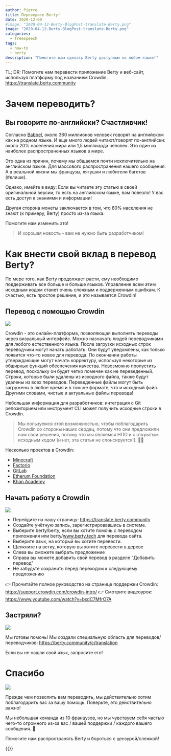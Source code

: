 ```yaml
---
author: Pierre
title: Переведите Berty!
date: 2020-12-09
#image: "2020-04-12-Berty-BlogPost-translate-Berty.png"
image: "2020-04-12-Berty-BlogPost-translate-Berty.png"
categories:
  - freespeech
tags:
  - how-to
  - berty
description: "Помогите нам сделать Berty доступным на любом языке!"
---
```


TL; DR: Помогите нам перевести приложение Berty и веб-сайт, используя платформу под названием Crowdin. https://translate.berty.community


# Зачем переводить?

## Вы говорите по-английски? Счастливчик!

Согласно [ Babbel](https://www.babbel.com/en/magazine/how-many-people-speak-english-and-where-is-it-spoken#:~:text=Out%20of%20the%20world's%20approximately,English%20as%20their%20first%20language.), около 360 миллионов человек говорят на английском как на родном языке. И еще много людей читают/говорят по-английски: около 20% населения мира или 1,5 миллиарда человек. Это один из наиболее распространенных языков в мире.

Это одна из причин, почему мы общаемся почти исключительно на английском языке. Для массового распространения нашего сообщения. А в реальной жизни мы французы, лягушки и любители багетов (#клише).

Однако, имейте в виду: Если вы читаете эту статью в своей оригинальной версии, то есть на английском языке, вам повезло! У вас есть доступ к знаниями и информации!

Другая сторона монеты заключается в том, что 80% населения не знают (к примеру, Berty) просто из-за языка.

Помогите нам изменить это!

> И хорошая новость - вам не нужно быть разработчиком!


# Как внести свой вклад в перевод Berty?

По мере того, как Berty продолжает расти, ему необходимо поддерживать все больше и больше языков. Управление всем этим исходным кодом станет очень сложным и подверженным ошибкам. К счастью, есть простое решение, и это называется Crowdin!

## Перевод с помощью Crowdin

![](https://i.imgur.com/tlpFc46.png)


Crowdin - это онлайн-платформа, позволяющая выполнять переводы через визуальный интерфейс. Можно назначать людей переводчиками для любого естественного языка. После загрузки исходных строк переводчики могут начать работать. Они будут уведомлены, как только появится что-то новое для перевода. По окончании работы утверждающие могут начать корректуру, используя некоторые из обширных функций обеспечения качества. Невозможно пропустить перевод, поскольку он будет четко помечен как не переведенный. Строки, которые были удалены из исходного файла, также будут удалены из всех переводов. Переведенные файлы могут быть загружены в любое время и в том же формате, что и исходный файл. Другими словами, чистые и актуальные файлы перевода!

Небольшая информация для разработчиков: интеграция с Git репозиторием или инструмент CLI может получить исходные строки в Crowdin.

> Мы пользуемся этой возможностью, чтобы поблагодарить Crowdin со стороны наших сердец, потому что они предложили нам свои решения, потому что мы являемся НПО и с открытым исходным кодом (и нет, эта статья не спонсируется!). 🧡🙏

Несколько проектов в Crowdin:
* [Minecraft](https://crowdin.com/project/minecraft)
* [Factorio](https://crowdin.com/project/factorio)
* [GitLab](https://crowdin.com/project/GitLab)
* [Etherum Foundation](https://crowdin.com/project/ethereumfoundation)
* [Khan Academy](https://crowdin.com/project/khanacademy)

## Начать работу в Crowdin
![](https://i.imgur.com/su9Cz04.png)


* Перейдите на нашу страницу: https://translate.berty.community
* Создайте учётную запись, зарегистрировавшись в системе.
* Выберите berty/berty, если вы хотите помочь с переводом приложения или berty/www.berty.tech для перевода сайта.
* Выберите язык, на который вы хотите перевести.
* Щелкните на ветку, которую вы хотите перевести в дереве
* Слева вы сможете выбрать предложение
* Справа вы можете добавить свой перевод в разделе "Добавить перевод"
* Не забудьте сохранить перед переходом к следующему предложению

👉 Прочитайте полное руководство на странице поддержки Crowdin: https://support.crowdin.com/crowdin-intro/ 👉 Смотрите видеоурок: https://www.youtube.com/watch?v=bxdC7MfrO7A

## Застряли?


![](https://i.imgur.com/PBEsg67.png)


Мы готовы помочь! Мы создали специальную область для переводов/переводчиков: https://berty.community/c/translation

Если вы не нашли свой язык, запросите его!

# Спасибо

![](https://i.imgur.com/X7v8NJq.jpg)


Прежде чем позволить вам переводить, мы действительно хотим поблагодарить вас за вашу помощь. Поверьте, это действительно важно!

Мы небольшая команда из 10 французов, но мы чувствуем себя частью чего-то огромного из-за вас / вашей поддержки / каждого вашего сообщения. 🧡

Помогите нам распространять Berty и бороться с цензурой/слежкой!

 {{<tweet id="1324380426090270721">}}

